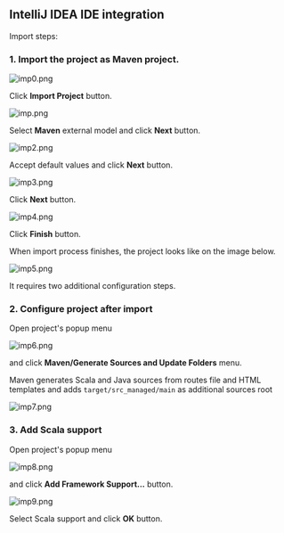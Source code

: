 ## IntelliJ IDEA IDE integration

Import steps:

### 1. Import the project as Maven project.

![imp0.png](images/idea/imp0.PNG)

Click **Import Project** button.

![imp.png](images/idea/imp1.PNG)

Select **Maven** external model and click **Next** button.

![imp2.png](images/idea/imp2.PNG)

Accept default values and click **Next** button.

![imp3.png](images/idea/imp3.PNG)

Click **Next** button.

![imp4.png](images/idea/imp4.PNG)

Click **Finish** button.

When import process finishes, the project looks like on the image below.

![imp5.png](images/idea/imp5.PNG)

It requires two additional configuration steps.

### 2. Configure project after import

Open project's popup menu

![imp6.png](images/idea/imp6.PNG)

and click **Maven/Generate Sources and Update Folders** menu.

Maven generates Scala and Java sources from routes file and HTML templates and adds `target/src_managed/main` as additional sources root

![imp7.png](images/idea/imp7.PNG)

### 3. Add Scala support

Open project's popup menu

![imp8.png](images/idea/imp8.PNG)

and click **Add Framework Support...** button.

![imp9.png](images/idea/imp9.PNG)

Select Scala support and click **OK** button.
